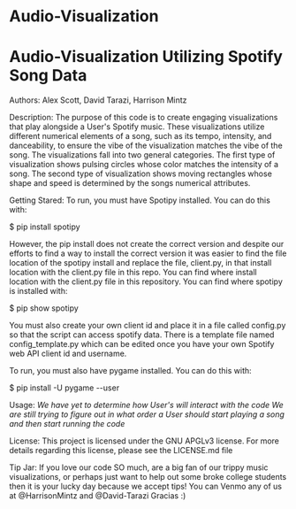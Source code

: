 # Audio-Visualization
# Audio-Visualization Utilizing Spotify Song Data
Authors: Alex Scott, David Tarazi, Harrison Mintz

Description:
The purpose of this code is to create engaging visualizations that play
alongside a User's Spotify music.  These visualizations utilize different
numerical elements of a song, such as its tempo, intensity, and danceability,
to ensure the vibe of the visualization matches the vibe of the song.  The
visualizations fall into two general categories.  The first type of 
visualization shows pulsing circles whose color matches the intensity
of a song.  The second type of visualization shows moving rectangles
whose shape and speed is determined by the songs numerical attributes.

Getting Stared:
To run, you must have Spotipy installed. You can do this with:

$ pip install spotipy

However, the pip install does not create the correct version and despite our
efforts to find a way to install the correct version it was easier to find the
file location of the spotipy install and replace the file, client.py, in that
install location with the client.py file in this repo. You can find where
install location with the client.py file in this repository. You can find where
spotipy is installed with:

$ pip show spotipy

You must also create your own client id and place it in a file called config.py
so that the script can access spotify data. There is a template file named
config_template.py which can be edited once you have your own Spotify web API
client id and username.

To run, you must also have pygame installed.  You can do this with:

$ pip install -U pygame --user

Usage:
*We have yet to determine how User's will interact with the code*
*We are still trying to figure out in what order a User should start
playing a song and then start running the code*

License:
This project is licensed under the GNU APGLv3 license.
For more details regarding this license, please see the LICENSE.md file

Tip Jar:
If you love our code SO much, are a big fan of our trippy music visualizations,
or perhaps just want to help out some broke college students then it is your 
lucky day because we accept tips!
You can Venmo any of us at @HarrisonMintz and @David-Tarazi
Gracias :)

